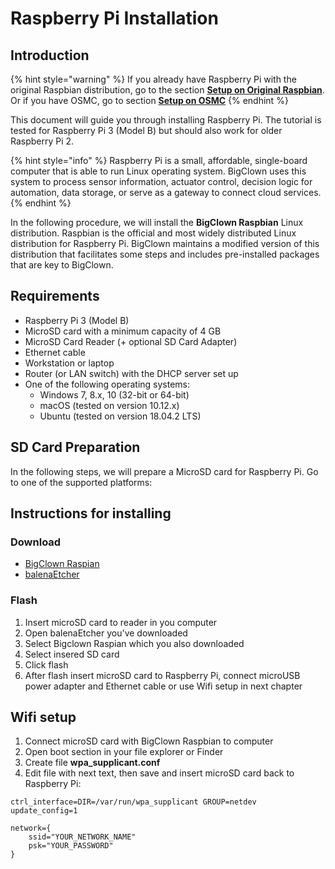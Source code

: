 # Raspberry Pi Installation

## Introduction

{% hint style="warning" %}
If you already have Raspberry Pi with the original Raspbian distribution, go to the section [**Setup on Original Raspbian**](https://www.bigclown.com/doc/tutorials/custom-setup-on-raspberry-pi/#setup-on-original-raspbian). Or if you have OSMC, go to section [**Setup on OSMC**](https://www.bigclown.com/doc/tutorials/raspberry-pi-installation/#setup-on-osmc)
{% endhint %}

This document will guide you through installing Raspberry Pi. The tutorial is tested for Raspberry Pi 3 \(Model B\) but should also work for older Raspberry Pi 2.

{% hint style="info" %}
Raspberry Pi is a small, affordable, single-board computer that is able to run Linux operating system. BigClown uses this system to process sensor information, actuator control, decision logic for automation, data storage, or serve as a gateway to connect cloud services.
{% endhint %}

In the following procedure, we will install the **BigClown Raspbian** Linux distribution. Raspbian is the official and most widely distributed Linux distribution for Raspberry Pi. BigClown maintains a modified version of this distribution that facilitates some steps and includes pre-installed packages that are key to BigClown.

## Requirements

* Raspberry Pi 3 \(Model B\)
* MicroSD card with a minimum capacity of 4 GB
* MicroSD Card Reader \(+ optional SD Card Adapter\)
* Ethernet cable
* Workstation or laptop
* Router \(or LAN switch\) with the DHCP server set up
* One of the following operating systems:
  * Windows 7, 8.x, 10 \(32-bit or 64-bit\)
  * macOS \(tested on version 10.12.x\)
  * Ubuntu \(tested on version 18.04.2 LTS\)

## SD Card Preparation

In the following steps, we will prepare a MicroSD card for Raspberry Pi. Go to one of the supported platforms:

## Instructions for installing

### Download

* [BigClown Raspian](https://github.com/bigclownlabs/bc-raspbian/releases)
* [balenaEtcher](https://www.balena.io/etcher/)

### Flash

1. Insert microSD card to reader in you computer
2. Open balenaEtcher you've downloaded
3. Select Bigclown Raspian which you also downloaded
4. Select insered SD card
5. Click flash
6. After flash insert microSD card to Raspberry Pi, connect microUSB power adapter and Ethernet cable or use Wifi setup in next chapter

## Wifi setup

1. Connect microSD card with BigClown Raspbian to computer
2. Open boot section in your file explorer or Finder
3. Create file **wpa\_supplicant.conf**
4. Edit file with next text, then save and insert microSD card back to Raspberry Pi:

```text
ctrl_interface=DIR=/var/run/wpa_supplicant GROUP=netdev
update_config=1

network={
    ssid="YOUR_NETWORK_NAME"
    psk="YOUR_PASSWORD"
}
```



